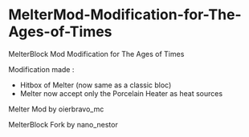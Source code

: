 # MelterMod-Modification-for-The-Ages-of-Times

MelterBlock Mod Modification for The Ages of Times

Modification made :
- Hitbox of Melter (now same as a classic bloc)
- Melter now accept only the Porcelain Heater as heat sources

Melter Mod by oierbravo_mc

MelterBlock Fork by nano_nestor
